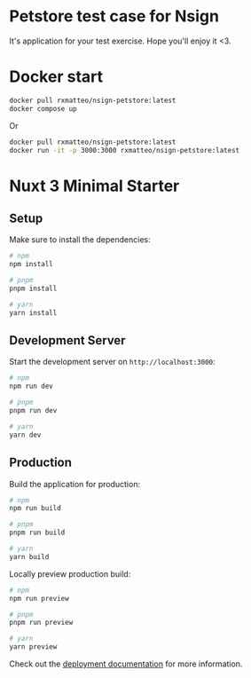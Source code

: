 # Petstore test case for Nsign

It's application for your test exercise. Hope you'll enjoy it <3.

# Docker start

```bash
docker pull rxmatteo/nsign-petstore:latest
docker compose up
```

Or

```bash
docker pull rxmatteo/nsign-petstore:latest
docker run -it -p 3000:3000 rxmatteo/nsign-petstore:latest
```


# Nuxt 3 Minimal Starter

## Setup

Make sure to install the dependencies:

```bash
# npm
npm install

# pnpm
pnpm install

# yarn
yarn install
```

## Development Server

Start the development server on `http://localhost:3000`:

```bash
# npm
npm run dev

# pnpm
pnpm run dev

# yarn
yarn dev
```

## Production

Build the application for production:

```bash
# npm
npm run build

# pnpm
pnpm run build

# yarn
yarn build
```

Locally preview production build:

```bash
# npm
npm run preview

# pnpm
pnpm run preview

# yarn
yarn preview
```

Check out the [deployment documentation](https://nuxt.com/docs/getting-started/deployment) for more information.
